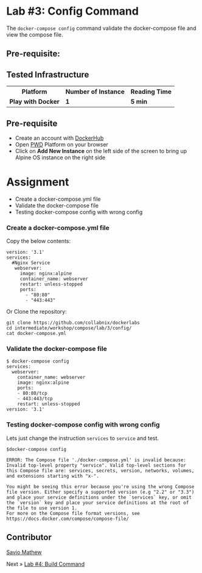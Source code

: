 # Lab #3: Config Command
The `docker-compose config` command validate the docker-compose file and view the compose file.

## Pre-requisite:

## Tested Infrastructure

<table class="tg">
  <tr>
    <th class="tg-yw4l"><b>Platform</b></th>
    <th class="tg-yw4l"><b>Number of Instance</b></th>
    <th class="tg-yw4l"><b>Reading Time</b></th>
    
  </tr>
  <tr>
    <td class="tg-yw4l"><b> Play with Docker</b></td>
    <td class="tg-yw4l"><b>1</b></td>
    <td class="tg-yw4l"><b>5 min</b></td>
    
  </tr>
  
</table>

## Pre-requisite

- Create an account with [DockerHub](https://hub.docker.com)
- Open [PWD](https://labs.play-with-docker.com/) Platform on your browser 
- Click on **Add New Instance** on the left side of the screen to bring up Alpine OS instance on the right side

# Assignment
- Create a docker-compose.yml file
- Validate the docker-compose file
- Testing docker-compose config with wrong config



### Create a docker-compose.yml file

Copy the below contents:

```
version: '3.1'
services:
  #Nginx Service
   webserver:
     image: nginx:alpine
     container_name: webserver
     restart: unless-stopped
     ports:
       - "80:80"
       - "443:443"
```

Or Clone the repository:

```
git clone https://github.com/collabnix/dockerlabs
cd intermediate/workshop/compose/lab/3/config/
cat docker-compose.yml
```


### Validate the docker-compose file
```
$ docker-compose config
services:
  webserver:
    container_name: webserver
    image: nginx:alpine
    ports:
    - 80:80/tcp
    - 443:443/tcp
    restart: unless-stopped
version: '3.1'
```
### Testing docker-compose config with wrong config
Lets just change the instruction `services` to `service` and test.
```
$docker-compose config

ERROR: The Compose file './docker-compose.yml' is invalid because:
Invalid top-level property "service". Valid top-level sections for this Compose file are: services, secrets, version, networks, volumes, and extensions starting with "x-".

You might be seeing this error because you're using the wrong Compose file version. Either specify a supported version (e.g "2.2" or "3.3") and place your service definitions under the `services` key, or omit the `version` key and place your service definitions at the root of the file to use version 1.
For more on the Compose file format versions, see https://docs.docker.com/compose/compose-file/
```

## Contributor
[Savio Mathew](https://www.linkedin.com/in/saviovettoor)

Next » [Lab #4: Build Command](http://dockerlabs.collabnix.com/intermediate/workshop/DockerCompose/Lab_%231:Build_Command.html)

